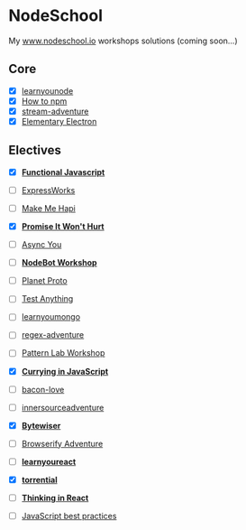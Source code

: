 # NodeSchool
My www.nodeschool.io workshops solutions (coming soon...)

## Core
- [x] [learnyounode](https://www.github.com/workshopper/learnyounode)
- [x] [How to npm](https://github.com/workshopper/how-to-npm)
- [x] [stream-adventure](https://www.github.com/substack/stream-adventure)
- [x] [Elementary Electron](https://www.github.com/maxogden/elementary-electron)

## Electives
- [x] [**Functional Javascript**](https://github.com/timoxley/functional-javascript-workshop)
- [ ] [ExpressWorks](https://github.com/azat-co/expressworks)
- [ ] [Make Me Hapi](https://github.com/hapijs/makemehapi)
- [x] [**Promise It Won't Hurt**](https://github.com/stevekane/promise-it-wont-hurt)
- [ ] [Async You](https://github.com/bulkan/async-you)
- [ ] [**NodeBot Workshop**](https://github.com/tableflip/nodebot-workshop)
- [ ] [Planet Proto](https://github.com/sporto/planetproto)
- [ ] [Test Anything](https://github.com/finnp/test-anything)
- [ ] [learnyoumongo](https://github.com/evanlucas/learnyoumongo)
- [ ] [regex-adventure](https://github.com/substack/regex-adventure)
- [ ] [Pattern Lab Workshop](https://github.com/phase2/pattern-lab-workshop)
- [x] [**Currying in JavaScript**](https://github.com/kishorsharma/currying-workshopper)
- [ ] [bacon-love](https://github.com/mikaelbr/bacon-love)
- [ ] [innersourceadventure](https://github.com/CollaborareDotNet/innersourceadventure)
- [x] [**Bytewiser**](https://github.com/maxogden/bytewiser)
- [ ] [Browserify Adventure](https://github.com/substack/browserify-adventure)
- [ ] [**learnyoureact**](https://github.com/tako-black/learnyoureact)
- [x] [**torrential**](https://github.com/No9/torrential)
- [ ] [**Thinking in React**](https://github.com/asbjornenge/thinking-in-react)
- [ ] [JavaScript best practices](https://github.com/excellalabs/js-best-practices-workshopper)

